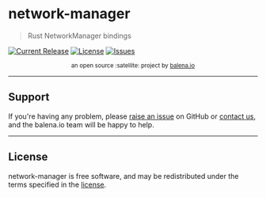 # network-manager

> Rust NetworkManager bindings

[![Current Release](https://img.shields.io/github/release/balena-io-modules/network-manager.svg?style=flat-square)](https://github.com/balena-io-modules/network-manager/releases/latest)
[![License](https://img.shields.io/github/license/balena-io-modules/network-manager.svg?style=flat-square)](https://github.com/balena-io-modules/network-manager/blob/master/LICENSE)
[![Issues](https://img.shields.io/github/issues/balena-io-modules/network-manager.svg?style=flat-square)](https://github.com/balena-io-modules/network-manager/issues)

<div align="center">
  <sub>an open source :satellite: project by <a href="https://balena.io">balena.io</a></sub>
</div>

---

## Support

If you're having any problem, please [raise an issue](https://github.com/balena-io-modules/network-manager/issues/new) on GitHub or [contact us](https://balena.io/community/), and the balena.io team will be happy to help.

---

## License

network-manager is free software, and may be redistributed under the terms specified in
the [license](https://github.com/balena-io-modules/network-manager/blob/master/LICENSE).
